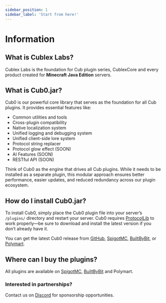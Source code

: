 ```yaml
---
sidebar_position: 1
sidebar_label: 'Start from here!'
---
```


# Information

## What is Cublex Labs?

Cublex Labs is the foundation for Cub plugin series, CublexCore and every product created for **Minecraft Java Edition** servers.

## What is Cub0.jar?

Cub0 is our powerful core library that serves as the foundation for all Cub plugins. It provides essential features like:

- Common utilities and tools
- Cross-plugin compatibility
- Native localization system
- Unified logging and debugging system
- Unified client-side lore system
- Protocol string replacer
- Protocol glow effect (SOON)
- AI Features (SOON)
- RESTful API (SOON)

Think of Cub0 as the engine that drives all Cub plugins. While it needs to be installed as a separate plugin, this modular approach ensures better performance, easier updates, and reduced redundancy across our plugin ecosystem.

## How do I install Cub0.jar?

To install Cub0, simply place the Cub0 plugin file into your server’s `/plugins/` directory and restart your server. Cub0 requires [ProtocolLib](https://www.spigotmc.org/resources/protocollib.1997/) to work properly—be sure to download and install the latest version if you don’t already have it.

You can get the latest Cub0 release from [GitHub](https://github.com/), [SpigotMC](https://www.spigotmc.org/), [BuiltByBit](https://builtbybit.com/), or [Polymart](https://polymart.org/).

## Where can I buy the plugins?

All plugins are available on [SpigotMC](https://www.spigotmc.org/resources/authors/394490/), [BuiltByBit](https://builtbybit.com/search/member?user_id=621438) and Polymart.

### Interested in partnerships?

Contact us on [Discord](https://discord.gg/Hqq3CdnenN) for sponsorship opportunities.
